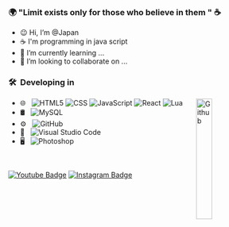 ### 🌍 "Limit exists only for those who believe in them " ☕

- 😉 Hi, I’m @Japan
- ☕ I'm programming in java script 
- 🌱 I’m currently learning ...
- 💞️ I’m looking to collaborate on ...

<h3> 🛠 &nbsp;Developing in </h3>
<img width="25%" align="right" alt="Github" src="https://user-images.githubusercontent.com/48678280/88862734-4903af80-d201-11ea-968b-9c939d88a37c.gif" />

- 🌐 &nbsp;
  ![HTML5](https://img.shields.io/badge/-HTML5-333333?style=flat&logo=HTML5)
  ![CSS](https://img.shields.io/badge/-CSS-333333?style=flat&logo=CSS3&logoColor=1572B6)
  ![JavaScript](https://img.shields.io/badge/-JavaScript-333333?style=flat&logo=javascript)
  ![React](https://img.shields.io/badge/-React-333333?style=flat&logo=react)
  ![Lua](https://img.shields.io/badge/-Lua-333333?style=flat&logo=lua)
- 🛢 &nbsp;
  ![MySQL](https://img.shields.io/badge/-MySQL-333333?style=flat&logo=mysql)
- ⚙️ &nbsp;
  ![GitHub](https://img.shields.io/badge/-GitHub-333333?style=flat&logo=github)
- 🔧 &nbsp;
  ![Visual Studio Code](https://img.shields.io/badge/-Visual%20Studio%20Code-333333?style=flat&logo=visual-studio-code&logoColor=007ACC)
- 🖥 &nbsp;
  ![Photoshop](https://img.shields.io/badge/-Photoshop-333333?style=flat&logo=adobe-photoshop)

<br/>

[![Youtube Badge](https://img.shields.io/badge/-Youtube-FF0000?style=flat-square&labelColor=FF0000&logo=youtube&logoColor=white&link=https://youtube.com/channel/UCImCXOlTEN0DsUo8sppyuSw)](https://youtube.com/channel/UCImCXOlTEN0DsUo8sppyuSw) [![Instagram Badge](https://img.shields.io/badge/-Instagram-violet?style=flat-square&logo=Instagram&logoColor=white&link=https://www.instagram.com/Renato.moreno03/)](https://www.instagram.com/Renato.moreno03/)





